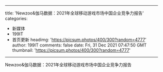 
---
title: 'Newzoo&伽马数据：2021年全球移动游戏市场中国企业竞争力报告'
categories: 
 - 新媒体
 - 199IT
 - 首页更新
headimg: 'https://picsum.photos/400/300?random=4777'
author: 199IT
comments: false
date: Fri, 31 Dec 2021 07:47:50 GMT
thumbnail: 'https://picsum.photos/400/300?random=4777'
---

<div>   
Newzoo&伽马数据：2021年全球移动游戏市场中国企业竞争力报告  
</div>
            